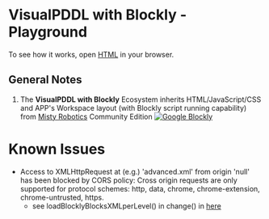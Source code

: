 # VisualPDDL with Blockly - Playground

To see how it works, open [HTML](index.html) in your browser.

## General Notes

1. The **VisualPDDL with Blockly** Ecosystem inherits HTML/JavaScript/CSS and APP's Workspace layout (with Blockly script running capability) from 
[Misty Robotics]((https://github.com/MistyCommunity)) Community Edition [![Google Blockly](https://tinyurl.com/built-on-Blockly)](https://github.com/google/blockly) 

# Known Issues
* Access to XMLHttpRequest at (e.g.) 'advanced.xml' from origin 'null' has been blocked by CORS policy: Cross origin requests are only supported for protocol schemes: 
http, data, chrome, chrome-extension, chrome-untrusted, https.
	* see loadBlocklyBlocksXMLperLevel() in change() in [here](Content/Misty/js/vpddl_index_setup.js)



